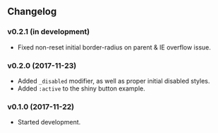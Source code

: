 ## Changelog

### v0.2.1 (in development)

- Fixed non-reset initial border-radius on parent & IE overflow issue.

### v0.2.0 (2017-11-23)

- Added `_disabled` modifier, as well as proper initial disabled styles.
- Added `:active` to the shiny button example.

### v0.1.0 (2017-11-22)

- Started development.
